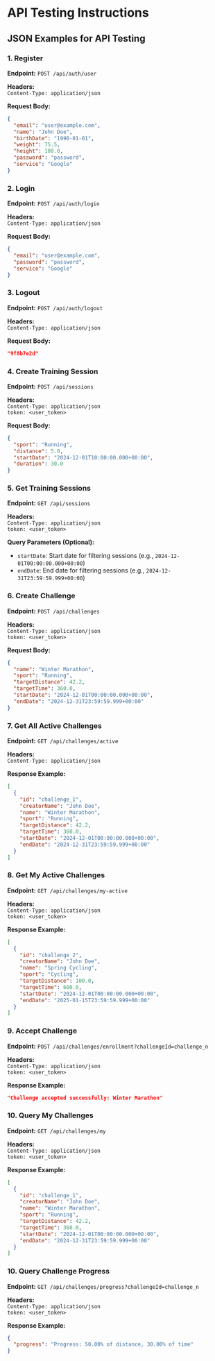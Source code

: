 # API Testing Instructions

## JSON Examples for API Testing

### 1. Register
**Endpoint:** `POST /api/auth/user`

**Headers:**  
`Content-Type: application/json`

**Request Body:**
```json
{
  "email": "user@example.com",
  "name": "John Doe",
  "birthDate": "1990-01-01",
  "weight": 75.5,
  "height": 180.0,
  "password": "password",
  "service": "Google"
}
```

### 2. Login
**Endpoint:** `POST /api/auth/login`

**Headers:**  
`Content-Type: application/json`

**Request Body:**
```json
{
  "email": "user@example.com",
  "password": "password",
  "service": "Google"
}
```

### 3. Logout
**Endpoint:** `POST /api/auth/logout`

**Headers:**  
`Content-Type: application/json`

**Request Body:**
```json
"9f8b7e2d"
```

### 4. Create Training Session
**Endpoint:** `POST /api/sessions`

**Headers:**  
`Content-Type: application/json`  
`token: <user_token>`

**Request Body:**
```json
{
  "sport": "Running",
  "distance": 5.0,
  "startDate": "2024-12-01T10:00:00.000+00:00",
  "duration": 30.0
}
```

### 5. Get Training Sessions
**Endpoint:** `GET /api/sessions`

**Headers:**  
`Content-Type: application/json`  
`token: <user_token>`

**Query Parameters (Optional):**
- `startDate`: Start date for filtering sessions (e.g., `2024-12-01T00:00:00.000+00:00`)
- `endDate`: End date for filtering sessions (e.g., `2024-12-31T23:59:59.999+00:00`)

### 6. Create Challenge
**Endpoint:** `POST /api/challenges`

**Headers:**  
`Content-Type: application/json`  
`token: <user_token>`

**Request Body:**
```json
{
  "name": "Winter Marathon",
  "sport": "Running",
  "targetDistance": 42.2,
  "targetTime": 360.0,
  "startDate": "2024-12-01T00:00:00.000+00:00",
  "endDate": "2024-12-31T23:59:59.999+00:00"
}
```

### 7. Get All Active Challenges
**Endpoint:** `GET /api/challenges/active`

**Headers:**  
`Content-Type: application/json`

**Response Example:**
```json
[
  {
    "id": "challenge_1",
    "creatorName": "John Doe",
    "name": "Winter Marathon",
    "sport": "Running",
    "targetDistance": 42.2,
    "targetTime": 360.0,
    "startDate": "2024-12-01T00:00:00.000+00:00",
    "endDate": "2024-12-31T23:59:59.999+00:00"
  }
]
```

### 8. Get My Active Challenges
**Endpoint:** `GET /api/challenges/my-active`

**Headers:**  
`Content-Type: application/json`  
`token: <user_token>`

**Response Example:**
```json
[
  {
    "id": "challenge_2",
    "creatorName": "John Doe",
    "name": "Spring Cycling",
    "sport": "Cycling",
    "targetDistance": 100.0,
    "targetTime": 600.0,
    "startDate": "2024-12-01T00:00:00.000+00:00",
    "endDate": "2025-01-15T23:59:59.999+00:00"
  }
]
```

### 9. Accept Challenge
**Endpoint:** `POST /api/challenges/enrollment?challengeId=challenge_n `

**Headers:**  
`Content-Type: application/json`  
`token: <user_token>`

**Response Example:**
```json
"Challenge accepted successfully: Winter Marathon"
```

### 10. Query My Challenges
**Endpoint:** `GET /api/challenges/my`

**Headers:**  
`Content-Type: application/json`  
`token: <user_token>`

**Response Example:**
```json
[
  {
    "id": "challenge_1",
    "creatorName": "John Doe",
    "name": "Winter Marathon",
    "sport": "Running",
    "targetDistance": 42.2,
    "targetTime": 360.0,
    "startDate": "2024-12-01T00:00:00.000+00:00",
    "endDate": "2024-12-31T23:59:59.999+00:00"
  }
]
```

### 10. Query Challenge Progress
**Endpoint:** `GET /api/challenges/progress?challengeId=challenge_n`

**Headers:**  
`Content-Type: application/json`  
`token: <user_token>`

**Response Example:**
```json
{
  "progress": "Progress: 50.00% of distance, 30.00% of time"
}

```